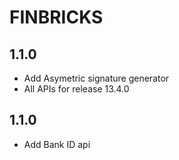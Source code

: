 # FINBRICKS

## 1.1.0
- Add Asymetric signature generator
- All APIs for release 13.4.0 

## 1.1.0
- Add Bank ID api
